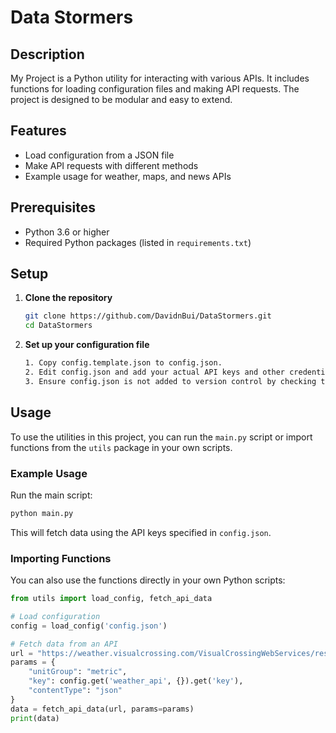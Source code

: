 # Data Stormers

## Description

My Project is a Python utility for interacting with various APIs. It includes functions for loading configuration files and making API requests. The project is designed to be modular and easy to extend.

## Features

- Load configuration from a JSON file
- Make API requests with different methods
- Example usage for weather, maps, and news APIs

## Prerequisites

- Python 3.6 or higher
- Required Python packages (listed in `requirements.txt`)

## Setup

1. **Clone the repository**

   ```bash
   git clone https://github.com/DavidnBui/DataStormers.git
   cd DataStormers
   ```

2. **Set up your configuration file**

     ```bash
    1. Copy config.template.json to config.json.
    2. Edit config.json and add your actual API keys and other credentials.
    3. Ensure config.json is not added to version control by checking that it's listed in .gitignore.
     ```

## Usage

To use the utilities in this project, you can run the `main.py` script or import functions from the `utils` package in your own scripts.

### Example Usage

Run the main script:

```bash
python main.py
```

This will fetch data using the API keys specified in `config.json`.

### Importing Functions

You can also use the functions directly in your own Python scripts:

```python
from utils import load_config, fetch_api_data

# Load configuration
config = load_config('config.json')

# Fetch data from an API
url = "https://weather.visualcrossing.com/VisualCrossingWebServices/rest/services/timeline/Peoria"
params = {
    "unitGroup": "metric",
    "key": config.get('weather_api', {}).get('key'),
    "contentType": "json"
}
data = fetch_api_data(url, params=params)
print(data)
```